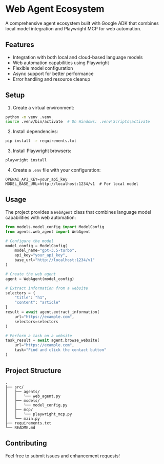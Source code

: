 # Web Agent Ecosystem

A comprehensive agent ecosystem built with Google ADK that combines local model integration and Playwright MCP for web automation.

## Features

- Integration with both local and cloud-based language models
- Web automation capabilities using Playwright
- Flexible model configuration
- Async support for better performance
- Error handling and resource cleanup

## Setup

1. Create a virtual environment:
```bash
python -m venv .venv
source .venv/bin/activate  # On Windows: .venv\Scripts\activate
```

2. Install dependencies:
```bash
pip install -r requirements.txt
```

3. Install Playwright browsers:
```bash
playwright install
```

4. Create a `.env` file with your configuration:
```
OPENAI_API_KEY=your_api_key
MODEL_BASE_URL=http://localhost:1234/v1  # For local model
```

## Usage

The project provides a `WebAgent` class that combines language model capabilities with web automation:

```python
from models.model_config import ModelConfig
from agents.web_agent import WebAgent

# Configure the model
model_config = ModelConfig(
    model_name="gpt-3.5-turbo",
    api_key="your_api_key",
    base_url="http://localhost:1234/v1"
)

# Create the web agent
agent = WebAgent(model_config)

# Extract information from a website
selectors = {
    "title": "h1",
    "content": "article"
}
result = await agent.extract_information(
    url="https://example.com",
    selectors=selectors
)

# Perform a task on a website
task_result = await agent.browse_website(
    url="https://example.com",
    task="Find and click the contact button"
)
```

## Project Structure

```
.
├── src/
│   ├── agents/
│   │   └── web_agent.py
│   ├── models/
│   │   └── model_config.py
│   ├── mcp/
│   │   └── playwright_mcp.py
│   └── main.py
├── requirements.txt
└── README.md
```

## Contributing

Feel free to submit issues and enhancement requests! 